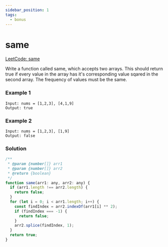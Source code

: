 ```yaml
---
sidebar_position: 1
tags:
  - bonus
---
```


# same

[LeetCode: same ](https://leetcode.com/problems/same)

Write a function called same, which accepts two arrays. This should return true if every value in the array has it's corresponding value sqared in the second array. The frequency of values must be the same.

### Example 1

```
Input: nums = [1,2,3], [4,1,9]
Output: true

```

### Example 2

```
Input: nums = [1,2,3], [1,9]
Output: false
```

### Solution

```jsx title="same (naive solution)"
/**
 * @param {number[]} arr1
 * @param {number[]} arr2
 * @return {boolean}
 */
function same(arr1: any, arr2: any) {
  if (arr1.length !== arr2.length) {
    return false;
  }
  for (let i = 0; i < arr1.length; i++) {
    const findIndex = arr2.indexOf(arr1[i] ** 2);
    if (findIndex === -1) {
      return false;
    }
    arr2.splice(findIndex, 1);
  }
  return true;
}
```
